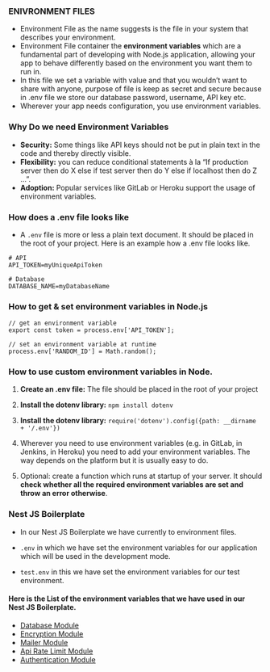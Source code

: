 ### ENIVRONMENT FILES

- Environment File as the name suggests is the file in your system that describes your environment.
- Environment File container the **environment variables** which are a fundamental part of developing with Node.js application, allowing your app to behave differently based on the environment you want them to run in.
- In this file we set a variable with value and that you wouldn’t want to share with anyone, purpose of file is keep as secret and secure because in .env file we store our database password, username, API key etc.
- Wherever your app needs configuration, you use environment variables.

### Why Do we need Environment Variables
 - **Security:**  Some things like API keys should not be put in plain text in the code and thereby directly visible.
 - **Flexibility:** you can reduce conditional statements à la “If production server then do X else if test server then do Y else if localhost then do Z …”.
 - **Adoption:** Popular services like GitLab or Heroku support the usage of environment variables.

### How does a .env file looks like
- A `.env` file is more or less a plain text document. It should be placed in the root of your project. Here is an example how a .env file looks like.

```
# API
API_TOKEN=myUniqueApiToken

# Database
DATABASE_NAME=myDatabaseName
```
### How to get & set environment variables in Node.js

```
// get an environment variable
export const token = process.env['API_TOKEN'];

// set an environment variable at runtime
process.env['RANDOM_ID'] = Math.random();

```
### How to use custom environment variables in Node.

1. **Create an .env file:** The file should be placed in the root of your project

2. **Install the dotenv library:** `npm install dotenv`

3. **Install the dotenv library:** `require('dotenv').config({path: __dirname + '/.env'})`

4. Wherever you need to use environment variables (e.g. in GitLab, in Jenkins, in Heroku) you need to add your environment variables. The way depends on the platform but it is usually easy to do.

5. Optional: create a function which runs at startup of your server. It should **check whether all the required environment variables are set and throw an error otherwise**.

### Nest JS Boilerplate
- In our Nest JS Boilerplate we have currently to environment files.
- `.env` in which we have set the environment variables for our application which will be used in the development mode.

- `test.env` in this we have set the environment variables for our test environment.
#### Here is the List of the environment variables that we have used in our Nest JS Boilerplate.

- [Database Module](https://github.com/NeoSOFT-Technologies/rest-node-nestjs/blob/documentation/wiki/docs/environment/database.env.md)
- [Encryption Module](https://github.com/NeoSOFT-Technologies/rest-node-nestjs/blob/documentation/wiki/docs/environment/crypto.env.md)
- [Mailer Module](https://github.com/NeoSOFT-Technologies/rest-node-nestjs/blob/documentation/wiki/docs/environment/email.env.md)
- [Api Rate Limit Module](https://github.com/NeoSOFT-Technologies/rest-node-nestjs/blob/documentation/wiki/docs/environment/rateLimit.env.md)
- [Authentication Module](https://github.com/NeoSOFT-Technologies/rest-node-nestjs/blob/documentation/wiki/docs/environment/authentication.env.md)

